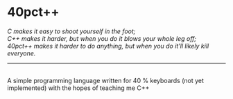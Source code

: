 # 40pct++
_C makes it easy to shoot yourself in the foot; \
C++ makes it harder, but when you do it blows your whole leg off; \
40pct++ makes it harder to do anything, but when you do it'll likely kill everyone._
<hr>
<br>
A simple programming language written for 40 % keyboards (not yet implemented) with the hopes of teaching me C++
